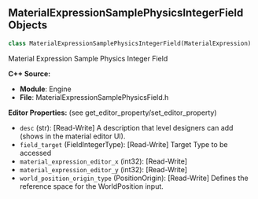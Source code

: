 ## MaterialExpressionSamplePhysicsIntegerField Objects

```python
class MaterialExpressionSamplePhysicsIntegerField(MaterialExpression)
```

Material Expression Sample Physics Integer Field

**C++ Source:**

- **Module**: Engine
- **File**: MaterialExpressionSamplePhysicsField.h

**Editor Properties:** (see get_editor_property/set_editor_property)

- ``desc`` (str):  [Read-Write] A description that level designers can add (shows in the material editor UI).
- ``field_target`` (FieldIntegerType):  [Read-Write] Target Type to be accessed
- ``material_expression_editor_x`` (int32):  [Read-Write]
- ``material_expression_editor_y`` (int32):  [Read-Write]
- ``world_position_origin_type`` (PositionOrigin):  [Read-Write] Defines the reference space for the WorldPosition input.

<a id="unreal.MaterialExpressionSaturate"></a>